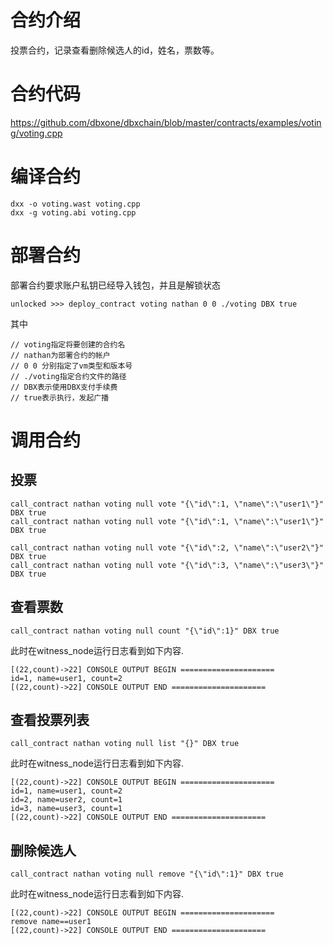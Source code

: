 # 合约介绍
投票合约，记录查看删除候选人的id，姓名，票数等。

# 合约代码
https://github.com/dbxone/dbxchain/blob/master/contracts/examples/voting/voting.cpp

# 编译合约
```
dxx -o voting.wast voting.cpp
dxx -g voting.abi voting.cpp
```

# 部署合约

部署合约要求账户私钥已经导入钱包，并且是解锁状态
```
unlocked >>> deploy_contract voting nathan 0 0 ./voting DBX true
```
其中
```
// voting指定将要创建的合约名
// nathan为部署合约的帐户
// 0 0 分别指定了vm类型和版本号
// ./voting指定合约文件的路径
// DBX表示使用DBX支付手续费
// true表示执行，发起广播
```

# 调用合约

## 投票
```
call_contract nathan voting null vote "{\"id\":1, \"name\":\"user1\"}" DBX true
call_contract nathan voting null vote "{\"id\":1, \"name\":\"user1\"}" DBX true

call_contract nathan voting null vote "{\"id\":2, \"name\":\"user2\"}" DBX true
call_contract nathan voting null vote "{\"id\":3, \"name\":\"user3\"}" DBX true
```

## 查看票数
```
call_contract nathan voting null count "{\"id\":1}" DBX true
```

此时在witness_node运行日志看到如下内容.
```
[(22,count)->22] CONSOLE OUTPUT BEGIN =====================
id=1, name=user1, count=2
[(22,count)->22] CONSOLE OUTPUT END =====================
```

## 查看投票列表
```
call_contract nathan voting null list "{}" DBX true
```

此时在witness_node运行日志看到如下内容.
```
[(22,count)->22] CONSOLE OUTPUT BEGIN =====================
id=1, name=user1, count=2
id=2, name=user2, count=1
id=3, name=user3, count=1
[(22,count)->22] CONSOLE OUTPUT END =====================
```

## 删除候选人
```
call_contract nathan voting null remove "{\"id\":1}" DBX true
```
此时在witness_node运行日志看到如下内容.
```
[(22,count)->22] CONSOLE OUTPUT BEGIN =====================
remove name==user1
[(22,count)->22] CONSOLE OUTPUT END =====================
```

